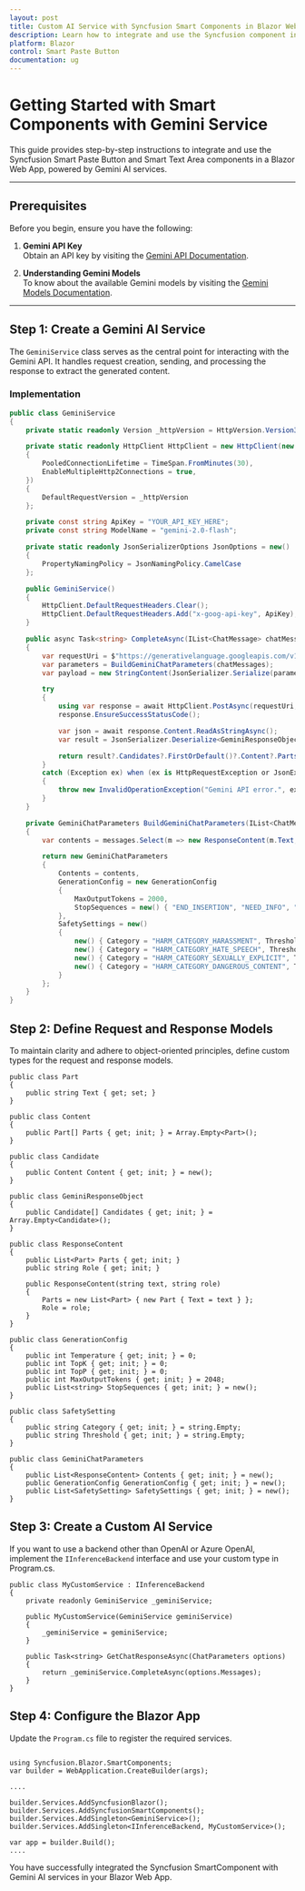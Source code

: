 ```yaml
---
layout: post
title: Custom AI Service with Syncfusion Smart Components in Blazor Web App
description: Learn how to integrate and use the Syncfusion component in a Blazor Web App with Gemini AI services.
platform: Blazor
control: Smart Paste Button
documentation: ug
---
```


# Getting Started with Smart Components with Gemini Service

This guide provides step-by-step instructions to integrate and use the Syncfusion Smart Paste Button and Smart Text Area components in a Blazor Web App, powered by Gemini AI services.

---

## Prerequisites

Before you begin, ensure you have the following:

1. **Gemini API Key**  
   Obtain an API key by visiting the [Gemini API Documentation](https://ai.google.dev/gemini-api/docs/api-key).

2. **Understanding Gemini Models**  
   To know about the available Gemini models by visiting the [Gemini Models Documentation](https://ai.google.dev/gemini-api/docs/models).

---

## Step 1: Create a Gemini AI Service

The `GeminiService` class serves as the central point for interacting with the Gemini API. It handles request creation, sending, and processing the response to extract the generated content.

### Implementation

```csharp
public class GeminiService
{
    private static readonly Version _httpVersion = HttpVersion.Version30;

    private static readonly HttpClient HttpClient = new HttpClient(new SocketsHttpHandler
    {
        PooledConnectionLifetime = TimeSpan.FromMinutes(30),
        EnableMultipleHttp2Connections = true,
    })
    {
        DefaultRequestVersion = _httpVersion
    };

    private const string ApiKey = "YOUR_API_KEY_HERE";
    private const string ModelName = "gemini-2.0-flash";

    private static readonly JsonSerializerOptions JsonOptions = new()
    {
        PropertyNamingPolicy = JsonNamingPolicy.CamelCase
    };

    public GeminiService()
    {
        HttpClient.DefaultRequestHeaders.Clear();
        HttpClient.DefaultRequestHeaders.Add("x-goog-api-key", ApiKey);
    }

    public async Task<string> CompleteAsync(IList<ChatMessage> chatMessages)
    {
        var requestUri = $"https://generativelanguage.googleapis.com/v1beta/models/{ModelName}:generateContent";
        var parameters = BuildGeminiChatParameters(chatMessages);
        var payload = new StringContent(JsonSerializer.Serialize(parameters, JsonOptions), Encoding.UTF8, "application/json");

        try
        {
            using var response = await HttpClient.PostAsync(requestUri, payload);
            response.EnsureSuccessStatusCode();

            var json = await response.Content.ReadAsStringAsync();
            var result = JsonSerializer.Deserialize<GeminiResponseObject>(json, JsonOptions);

            return result?.Candidates?.FirstOrDefault()?.Content?.Parts?.FirstOrDefault()?.Text ?? "No response from model.";
        }
        catch (Exception ex) when (ex is HttpRequestException or JsonException)
        {
            throw new InvalidOperationException("Gemini API error.", ex);
        }
    }

    private GeminiChatParameters BuildGeminiChatParameters(IList<ChatMessage> messages)
    {
        var contents = messages.Select(m => new ResponseContent(m.Text, m.Role == ChatRole.User ? "user" : "model")).ToList();

        return new GeminiChatParameters
        {
            Contents = contents,
            GenerationConfig = new GenerationConfig
            {
                MaxOutputTokens = 2000,
                StopSequences = new() { "END_INSERTION", "NEED_INFO", "END_RESPONSE" }
            },
            SafetySettings = new()
            {
                new() { Category = "HARM_CATEGORY_HARASSMENT", Threshold = "BLOCK_ONLY_HIGH" },
                new() { Category = "HARM_CATEGORY_HATE_SPEECH", Threshold = "BLOCK_ONLY_HIGH" },
                new() { Category = "HARM_CATEGORY_SEXUALLY_EXPLICIT", Threshold = "BLOCK_ONLY_HIGH" },
                new() { Category = "HARM_CATEGORY_DANGEROUS_CONTENT", Threshold = "BLOCK_ONLY_HIGH" }
            }
        };
    }
}
```

## Step 2: Define Request and Response Models
To maintain clarity and adhere to object-oriented principles, define custom types for the request and response models.

```CSharp
public class Part
{
    public string Text { get; set; }
}

public class Content
{
    public Part[] Parts { get; init; } = Array.Empty<Part>();
}

public class Candidate
{
    public Content Content { get; init; } = new();
}

public class GeminiResponseObject
{
    public Candidate[] Candidates { get; init; } = Array.Empty<Candidate>();
}

public class ResponseContent
{
    public List<Part> Parts { get; init; }
    public string Role { get; init; }

    public ResponseContent(string text, string role)
    {
        Parts = new List<Part> { new Part { Text = text } };
        Role = role;
    }
}

public class GenerationConfig
{
    public int Temperature { get; init; } = 0;
    public int TopK { get; init; } = 0;
    public int TopP { get; init; } = 0;
    public int MaxOutputTokens { get; init; } = 2048;
    public List<string> StopSequences { get; init; } = new();
}

public class SafetySetting
{
    public string Category { get; init; } = string.Empty;
    public string Threshold { get; init; } = string.Empty;
}

public class GeminiChatParameters
{
    public List<ResponseContent> Contents { get; init; } = new();
    public GenerationConfig GenerationConfig { get; init; } = new();
    public List<SafetySetting> SafetySettings { get; init; } = new();
}
```

## Step 3: Create a Custom AI Service
If you want to use a backend other than OpenAI or Azure OpenAI, implement the `IInferenceBackend` interface and use your custom type in Program.cs.

```CSharp
public class MyCustomService : IInferenceBackend
{
    private readonly GeminiService _geminiService;

    public MyCustomService(GeminiService geminiService)
    {
        _geminiService = geminiService;
    }

    public Task<string> GetChatResponseAsync(ChatParameters options)
    {
        return _geminiService.CompleteAsync(options.Messages);
    }
}
```

## Step 4: Configure the Blazor App
Update the `Program.cs` file to register the required services.

```CSharp

using Syncfusion.Blazor.SmartComponents;
var builder = WebApplication.CreateBuilder(args);

....

builder.Services.AddSyncfusionBlazor();
builder.Services.AddSyncfusionSmartComponents();
builder.Services.AddSingleton<GeminiService>();
builder.Services.AddSingleton<IInferenceBackend, MyCustomService>();

var app = builder.Build();
....

```

You have successfully integrated the Syncfusion SmartComponent with Gemini AI services in your Blazor Web App. 